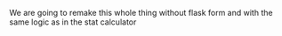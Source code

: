 We are going to remake this whole thing without flask form and with the same logic as in the stat calculator
